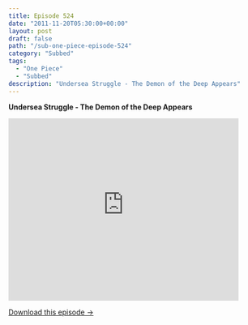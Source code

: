 ```yaml
---
title: Episode 524
date: "2011-11-20T05:30:00+00:00"
layout: post
draft: false
path: "/sub-one-piece-episode-524"
category: "Subbed"
tags:
  - "One Piece"
  - "Subbed"
description: "Undersea Struggle - The Demon of the Deep Appears"
---
```


**Undersea Struggle - The Demon of the Deep Appears**

<iframe width="640" height="360" src="https://www.rapidvideo.com/e/G6FRPF5XHN" frameborder="0" marginwidth=0 marginheight=0 scrolling=no allowfullscreen style="max-width:90%;"></iframe>

<a href="http://ouo.io/qs/eCodkFEQ?s=https://www.rapidvideo.com/d/G6FRPF5XHN" class="styled_a">Download this episode →</a>

